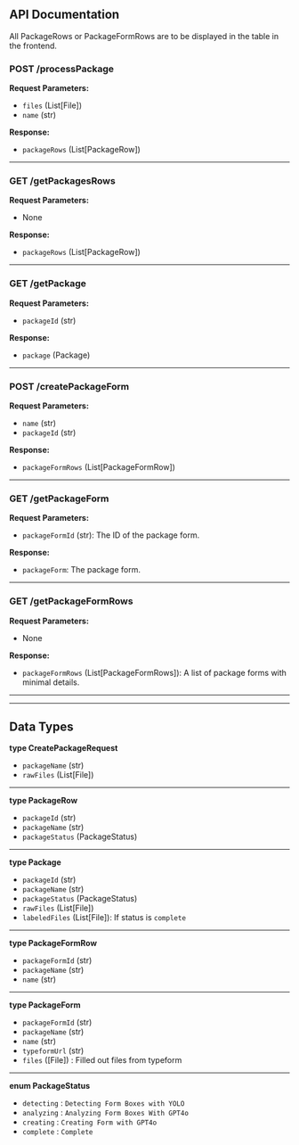 ## API Documentation

All PackageRows or PackageFormRows are to be displayed in the table in the frontend.

### POST /processPackage
**Request Parameters:**
- `files` (List[File])
- `name` (str)

**Response:**
- `packageRows` (List[PackageRow])

---------------------------------------------------------------------------------------------

### GET /getPackagesRows
**Request Parameters:**
- None

**Response:**
- `packageRows` (List[PackageRow])

---------------------------------------------------------------------------------------------

### GET /getPackage
**Request Parameters:**
- `packageId` (str)

**Response:**
- `package` (Package)

---------------------------------------------------------------------------------------------

### POST /createPackageForm
**Request Parameters:**
- `name` (str)
- `packageId` (str)

**Response:**
- `packageFormRows` (List[PackageFormRow])

---------------------------------------------------------------------------------------------

### GET /getPackageForm
**Request Parameters:**
- `packageFormId` (str): The ID of the package form.

**Response:**
- `packageForm`: The package form.

---------------------------------------------------------------------------------------------

### GET /getPackageFormRows
**Request Parameters:**
- None

**Response:**
- `packageFormRows` (List[PackageFormRows]): A list of package forms with minimal details.

---------------------------------------------------------------------------------------------
---------------------------------------------------------------------------------------------

## Data Types

**type CreatePackageRequest**
- `packageName` (str)
- `rawFiles` (List[File])

---------------------------------------------------------------------------------------------

**type PackageRow**
- `packageId` (str)
- `packageName` (str)
- `packageStatus` (PackageStatus)

---------------------------------------------------------------------------------------------

**type Package**
- `packageId` (str)
- `packageName` (str)
- `packageStatus` (PackageStatus)
- `rawFiles` (List[File])
- `labeledFiles` (List[File]): If status is `complete`

---------------------------------------------------------------------------------------------

**type PackageFormRow**
- `packageFormId` (str)
- `packageName` (str)
- `name` (str)

---------------------------------------------------------------------------------------------

**type PackageForm**
- `packageFormId` (str)
- `packageName` (str)
- `name` (str)
- `typeformUrl` (str)
- `files` ([File]) : Filled out files from typeform

---------------------------------------------------------------------------------------------

**enum PackageStatus**
- `detecting` : `Detecting Form Boxes with YOLO`
- `analyzing` : `Analyzing Form Boxes With GPT4o`
- `creating` : `Creating Form with GPT4o`
- `complete` : `Complete`
